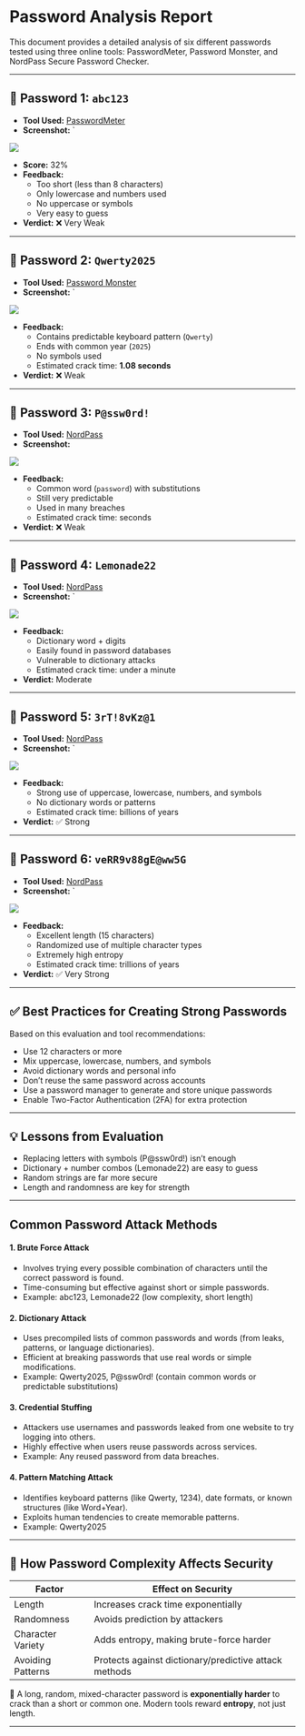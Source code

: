 # Password Analysis Report

This document provides a detailed analysis of six different passwords tested using three online tools: PasswordMeter, Password Monster, and NordPass Secure Password Checker.

---

## 🔐 Password 1: `abc123`

- **Tool Used:** [PasswordMeter](https://passwordmeter.com)
- **Screenshot:** `

![](https://github.com/deepthiii33/Elavate_Labs_task-6/blob/main/screenshots/abc123_passwordmeter.png)
- **Score:** 32%
- **Feedback:**
  - Too short (less than 8 characters)
  - Only lowercase and numbers used
  - No uppercase or symbols
  - Very easy to guess
- **Verdict:** ❌ Very Weak

---

## 🔐 Password 2: `Qwerty2025`

- **Tool Used:** [Password Monster](https://www.passwordmonster.com)
- **Screenshot:** `

![](https://github.com/deepthiii33/Elavate_Labs_task-6/blob/main/screenshots/qwerty2025_pass_monster.png)
- **Feedback:**
  - Contains predictable keyboard pattern (`Qwerty`)
  - Ends with common year (`2025`)
  - No symbols used
  - Estimated crack time: **1.08 seconds**
 - **Verdict:** ❌ Weak

---

## 🔐 Password 3: `P@ssw0rd!`

- **Tool Used:** [NordPass](https://nordpass.com/secure-password/)
- **Screenshot:**

![](https://github.com/deepthiii33/Elavate_Labs_task-6/blob/main/screenshots/passw0rd_nordpass.png)
- **Feedback:**
  - Common word (`password`) with substitutions
  - Still very predictable
  - Used in many breaches
  - Estimated crack time: seconds
- **Verdict:**  ❌ Weak

---

## 🔐 Password 4: `Lemonade22`

- **Tool Used:** [NordPass](https://nordpass.com/secure-password/)
- **Screenshot:** `

![](https://github.com/deepthiii33/Elavate_Labs_task-6/blob/main/screenshots/lemonade22_nordpass.png)
- **Feedback:**
  - Dictionary word + digits
  - Easily found in password databases
  - Vulnerable to dictionary attacks
  - Estimated crack time: under a minute
- **Verdict:** Moderate

---

## 🔐 Password 5: `3rT!8vKz@1`

- **Tool Used:** [NordPass](https://nordpass.com/secure-password/)
- **Screenshot:** `

![](https://github.com/deepthiii33/Elavate_Labs_task-6/blob/main/screenshots/strong2_nordpass.png)
- **Feedback:**
  - Strong use of uppercase, lowercase, numbers, and symbols
  - No dictionary words or patterns
  - Estimated crack time: billions of years
- **Verdict:** ✅ Strong

---

## 🔐 Password 6: `veRR9v88gE@ww5G`

- **Tool Used:** [NordPass](https://nordpass.com/secure-password/)
- **Screenshot:** `

![](https://github.com/deepthiii33/Elavate_Labs_task-6/blob/main/screenshots/strong1_nordpass.png)
- **Feedback:**
  - Excellent length (15 characters)
  - Randomized use of multiple character types
  - Extremely high entropy
  - Estimated crack time: trillions of years
- **Verdict:** ✅ Very Strong

---

## ✅ Best Practices for Creating Strong Passwords

Based on this evaluation and tool recommendations:

- Use 12 characters or more
- Mix uppercase, lowercase, numbers, and symbols
- Avoid dictionary words and personal info
- Don’t reuse the same password across accounts
- Use a password manager to generate and store unique passwords
- Enable Two-Factor Authentication (2FA) for extra protection

---

##  💡 Lessons from Evaluation

- Replacing letters with symbols (P@ssw0rd!) isn’t enough
- Dictionary + number combos (Lemonade22) are easy to guess
- Random strings are far more secure
- Length and randomness are key for strength

---

## Common Password Attack Methods

#### 1. Brute Force Attack

- Involves trying every possible combination of characters until the correct password is found.
- Time-consuming but effective against short or simple passwords.
- Example: abc123, Lemonade22 (low complexity, short length)

#### 2. Dictionary Attack

- Uses precompiled lists of common passwords and words (from leaks, patterns, or language dictionaries).
- Efficient at breaking passwords that use real words or simple modifications.
- Example: Qwerty2025, P@ssw0rd! (contain common words or predictable substitutions)

#### 3. Credential Stuffing

- Attackers use usernames and passwords leaked from one website to try logging into others.
- Highly effective when users reuse passwords across services.
- Example: Any reused password from data breaches.

#### 4. Pattern Matching Attack

- Identifies keyboard patterns (like Qwerty, 1234), date formats, or known structures (like Word+Year).
- Exploits human tendencies to create memorable patterns.
- Example: Qwerty2025 

---

## 🔐 How Password Complexity Affects Security

| Factor             | Effect on Security                                      |
|--------------------|---------------------------------------------------------|
| Length             | Increases crack time exponentially                      |
| Randomness         | Avoids prediction by attackers                          |
| Character Variety  | Adds entropy, making brute-force harder                 |
| Avoiding Patterns  | Protects against dictionary/predictive attack methods   |

🧠 A long, random, mixed-character password is **exponentially harder** to crack than a short or common one. Modern tools reward **entropy**, not just length.

---




